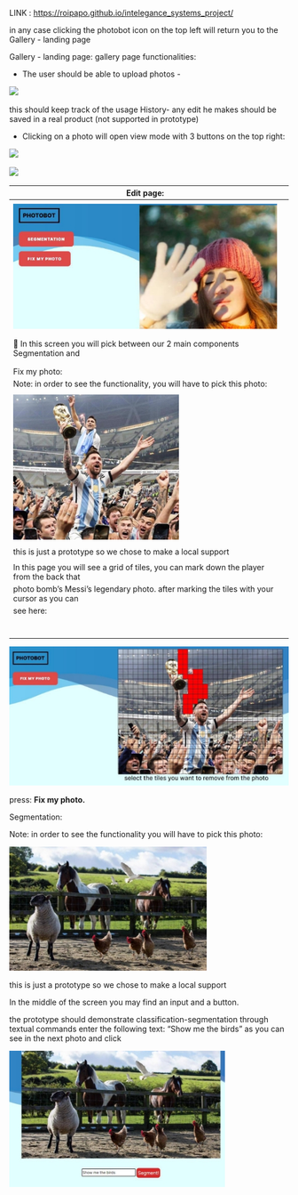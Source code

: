 ﻿LINK : https://roipapo.github.io/intelegance_systems_project/
 
 in any case clicking the photobot icon on the top left will return you to the Gallery - landing page

Gallery - landing page: gallery page functionalities:

- The user should be able to upload photos - 

![](Aspose.Words.ee41b9cc-5586-483c-b0e2-513cb6be15ce.001.png)

this should keep track of the usage History- any edit he makes should be saved in a real product (not supported in prototype) 

- Clicking on a photo will open view mode with 3 buttons on the top right: 

![](Aspose.Words.ee41b9cc-5586-483c-b0e2-513cb6be15ce.002.png)

![](Aspose.Words.ee41b9cc-5586-483c-b0e2-513cb6be15ce.003.png)



|Edit page: ||
| - | :- |
|||
|![](Aspose.Words.ee41b9cc-5586-483c-b0e2-513cb6be15ce.004.jpeg)||
|||
|||
|￿  In this screen you will pick between our 2 main components Segmentation and ||
||
|||
|Fix my photo: ||
|Note: in order to see the functionality, you will have to pick this photo:||
|||
|![](Aspose.Words.ee41b9cc-5586-483c-b0e2-513cb6be15ce.005.jpeg)||
|||
|this is just a prototype so we chose to make a local support ||
|||
|In this page you will see a grid of tiles, you can mark down the player from the back that ||
|photo bomb’s Messi’s legendary photo. after marking the tiles with your cursor as you can ||
|see here: ||
|||
|||
|||
|||
|||
|||
|||
![](Aspose.Words.ee41b9cc-5586-483c-b0e2-513cb6be15ce.006.jpeg)

press: **Fix my photo.** 

Segmentation: 

Note: in order to see the functionality you will have to pick this photo:

![](Aspose.Words.ee41b9cc-5586-483c-b0e2-513cb6be15ce.007.jpeg)

this is just a prototype so we chose to make a local support 

In the middle of the screen you may find an input and a button. 

the prototype should demonstrate classification-segmentation through textual commands enter the following text: “Show me the birds” as you can see in the next photo and click 

![](Aspose.Words.ee41b9cc-5586-483c-b0e2-513cb6be15ce.008.jpeg)
